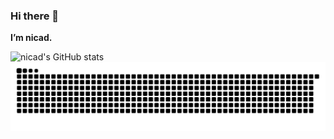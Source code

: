 ### Hi there 👋
**I’m nicad.**
  
![nicad's GitHub stats](https://github-readme-stats.vercel.app/api?username=PBnicad&show_icons=true&theme=apprentice)
<picture>
  <source media="(prefers-color-scheme: dark)" srcset="https://raw.githubusercontent.com/PBnicad/PBnicad/output/github-contribution-grid-snake-dark.svg">
  <source media="(prefers-color-scheme: light)" srcset="https://raw.githubusercontent.com/PBnicad/PBnicad/output/github-contribution-grid-snake.svg">
  <img alt="github contribution grid snake animation" src="https://raw.githubusercontent.com/PBnicad/PBnicad/output/github-contribution-grid-snake.svg">
</picture>
